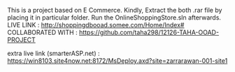 This is a project based on E Commerce. 
Kindly, Extract the both .rar file by placing it in particular folder. 
Run the OnlineShoppingStore.sln afterwards.
LIVE LINK : http://shoppingdbooad.somee.com/Home/Index#
COLLABORATED WITH : https://github.com/taha298/12126-TAHA-OOAD-PROJECT

extra live link (smarterASP.net) :  https://win8103.site4now.net:8172/MsDeploy.axd?site=zarrarawan-001-site1 
